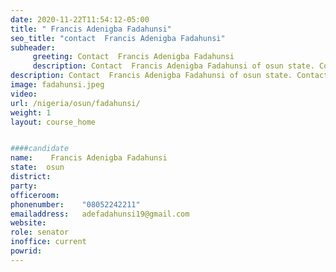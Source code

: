 ```yaml
---
date: 2020-11-22T11:54:12-05:00
title: " Francis Adenigba Fadahunsi"
seo_title: "contact  Francis Adenigba Fadahunsi"
subheader:
     greeting: Contact  Francis Adenigba Fadahunsi 
     description: Contact  Francis Adenigba Fadahunsi of osun state. Contact information for  Francis Adenigba Fadahunsi includes email address, phone number, and mailing address.
description: Contact  Francis Adenigba Fadahunsi of osun state. Contact information for  Francis Adenigba Fadahunsi includes email address, phone number, and mailing address.
image: fadahunsi.jpeg
video: 
url: /nigeria/osun/fadahunsi/
weight: 1
layout: course_home


####candidate
name:	 Francis Adenigba Fadahunsi
state:	osun
district: 
party:	
officeroom:	
phonenumber:	"08052242211"
emailaddress:	adefadahunsi19@gmail.com
website:	
role: senator
inoffice: current
powrid: 
---
```


